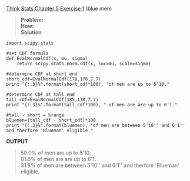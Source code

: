 [Think Stats Chapter 5 Exercise 1](http://greenteapress.com/thinkstats2/html/thinkstats2006.html#toc50) (blue men)
><b>Problem: </b><br>
><b>How: </b><br>
><b>Solution </b><br>

    import scipy.stats

    #set CDF formula
    def EvalNormalCdf(x, mu, sigma):
        return scipy.stats.norm.cdf(x, loc=mu, scale=sigma)
    
    #determine CDF at short end   
    short_cdf=EvalNormalCdf(178,178,7.7)
    print "{:.3}%".format(short_cdf*100), "of men are up to 5'10."
    
    #determine CDF at tall end
    tall_cdf=EvalNormalCdf(185,178,7.7)
    print "{:.3}%".format(tall_cdf*100), " of men are are up to 6'1."
    
    #tall - short = %range
    bluemen=(tall_cdf - short_cdf)*100
    print "{:.3}%".format(bluemen), "of men are between 5'10'' and 6'1'' and therfore 'Blueman' eligible."
<b> OUTPUT</b></br>
>50.0% of men are up to 5'10.<br>
>81.8%  of men are are up to 6'1.<br>
>31.8% of men are between 5'10'' and 6'1'' and therfore 'Blueman' eligible.
